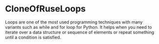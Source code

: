 # CloneOfRuseLoops
Loops are one of the most used programming techniques with many variants such as while and for loop for Python. It helps when you need to iterate over a data structure or sequence of elements or repeat something until a condition is satisfied.
